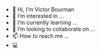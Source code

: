 - 👋 Hi, I’m Victor Bourman
- 👀 I’m interested in ...
- 🌱 I’m currently learning ...
- 💞️ I’m looking to collaborate on ...
- 📫 How to reach me ...
- 💻
<!---
bourman/bourman is a ✨ special ✨ repository because its `README.md` (this file) appears on your GitHub profile.
You can click the Preview link to take a look at your changes.
--->
